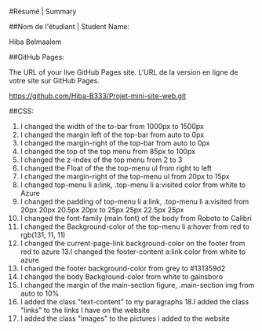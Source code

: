  #Résumé | Summary

##Nom de l'étudiant | Student Name:

Hiba Belmaalem 

##GitHub Pages: 

The URL of your live GitHub Pages site. L'URL de la version en ligne de votre site sur GitHub Pages.

https://github.com/Hiba-B333/Projet-mini-site-web.git

##CSS:

1. I changed the width of the to-bar from 1000px to 1500px
2. I changed the margin left of the top-bar from auto to 0px
3. I changed the margin-right of the top-bar from auto to 0px
4. I changed the top of the top menu from 85px to 100px
5. I changed the  z-index of the top menu from 2 to 3
6. I changed the Float of the the top-menu ul from right to left
7. I changed the margin-right of the top-menu ul from 20px to 15px
8. I changed top-menu li a:link, .top-menu li a:visited color from white to Azure
9. I changed the padding of top-menu li a:link, .top-menu li a:visited from 20px 20px 20.5px 20px to 25px 25px 22.5px 25px
10. I changed the  font-family (main font) of the body from Roboto to Calibri
11. I changed the Background-color of the top-menu li a:hover from red to rgb(131, 11, 11)
12. I changed the current-page-link background-color on the footer from red to azure
13.I changed the footer-content a:link color from white to azure
14. I changed the footer background-color from grey to  #131359d2
15. I changed the body Background-color from white to gainsboro
16. I changed the margin of the main-section figure, .main-section img from auto to 10%
17. I added the class "text-content" to my paragraphs 
18.I added the class "links" to the links I have on the website 
19. I added the class "images" to the pictures i added to the website 











